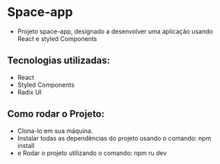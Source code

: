 # Space-app
- Projeto space-app, designado a desenvolver uma aplicação usando React e styled Components

## Tecnologias utilizadas:
- React
- Styled Components
- Radix UI

## Como rodar o Projeto:
- Clona-lo em sua máquina.
- Instalar todas as dependências do projeto usando o comando: npm install
- e Rodar o projeto utilizando o comando: npm ru dev